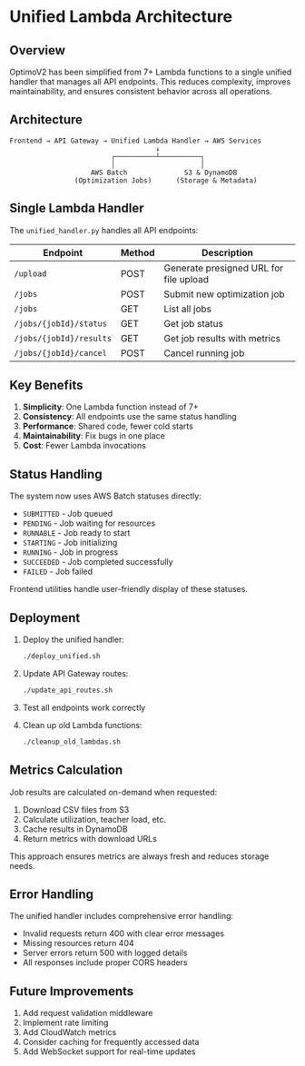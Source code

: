 # Unified Lambda Architecture

## Overview

OptimoV2 has been simplified from 7+ Lambda functions to a single unified handler that manages all API endpoints. This reduces complexity, improves maintainability, and ensures consistent behavior across all operations.

## Architecture

```
Frontend → API Gateway → Unified Lambda Handler → AWS Services
                                    ↓
                         ┌──────────┴──────────┐
                         │                     │
                    AWS Batch              S3 & DynamoDB
                (Optimization Jobs)      (Storage & Metadata)
```

## Single Lambda Handler

The `unified_handler.py` handles all API endpoints:

| Endpoint | Method | Description |
|----------|---------|-------------|
| `/upload` | POST | Generate presigned URL for file upload |
| `/jobs` | POST | Submit new optimization job |
| `/jobs` | GET | List all jobs |
| `/jobs/{jobId}/status` | GET | Get job status |
| `/jobs/{jobId}/results` | GET | Get job results with metrics |
| `/jobs/{jobId}/cancel` | POST | Cancel running job |

## Key Benefits

1. **Simplicity**: One Lambda function instead of 7+
2. **Consistency**: All endpoints use the same status handling
3. **Performance**: Shared code, fewer cold starts
4. **Maintainability**: Fix bugs in one place
5. **Cost**: Fewer Lambda invocations

## Status Handling

The system now uses AWS Batch statuses directly:
- `SUBMITTED` - Job queued
- `PENDING` - Job waiting for resources
- `RUNNABLE` - Job ready to start
- `STARTING` - Job initializing
- `RUNNING` - Job in progress
- `SUCCEEDED` - Job completed successfully
- `FAILED` - Job failed

Frontend utilities handle user-friendly display of these statuses.

## Deployment

1. Deploy the unified handler:
   ```bash
   ./deploy_unified.sh
   ```

2. Update API Gateway routes:
   ```bash
   ./update_api_routes.sh
   ```

3. Test all endpoints work correctly

4. Clean up old Lambda functions:
   ```bash
   ./cleanup_old_lambdas.sh
   ```

## Metrics Calculation

Job results are calculated on-demand when requested:
1. Download CSV files from S3
2. Calculate utilization, teacher load, etc.
3. Cache results in DynamoDB
4. Return metrics with download URLs

This approach ensures metrics are always fresh and reduces storage needs.

## Error Handling

The unified handler includes comprehensive error handling:
- Invalid requests return 400 with clear error messages
- Missing resources return 404
- Server errors return 500 with logged details
- All responses include proper CORS headers

## Future Improvements

1. Add request validation middleware
2. Implement rate limiting
3. Add CloudWatch metrics
4. Consider caching for frequently accessed data
5. Add WebSocket support for real-time updates